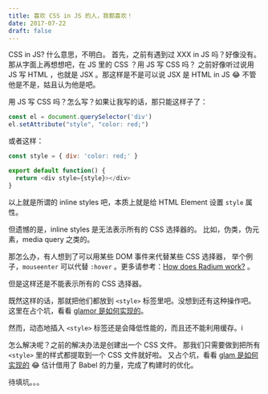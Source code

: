```yaml
---
title: 喜欢 CSS in JS 的人，我都喜欢！
date: 2017-07-22
draft: false
---
```


CSS in JS? 什么意思，不明白。
首先，之前有遇到过 XXX in JS 吗？好像没有。
那从字面上再想想吧，在 JS 里的 CSS ？用 JS 写 CSS 吗？
之前好像听过说用 JS 写 HTML ，也就是 JSX 。那这样是不是可以说 JSX 是 HTML in JS 😂
不管他是不是，姑且认为他是吧。

用 JS 写 CSS 吗？怎么写？如果让我写的话，那只能这样子了：

```js
const el = document.querySelector('div')
el.setAttribute("style", "color: red;")
```

或者这样：

```js
const style = { div: 'color: red;' }

export default function() {
  return <div style={style}></div>
}
```

以上就是所谓的 inline styles 吧，本质上就是给 HTML Element 设置 `style` 属性。

但遗憾的是，inline styles 是无法表示所有的 CSS 选择器的。
比如，伪类，伪元素，media query 之类的。

那怎么办，有人想到了可以用某些 DOM 事件来代替某些 CSS 选择器，
举个例子，`mouseenter` 可以代替 `:hover` 。更多请参考：[How does Radium work?](https://github.com/FormidableLabs/radium#how-does-radium-work) 。

但是这样还是不能表示所有的 CSS 选择器。

既然这样的话，那就把他们都放到 `<style>` 标签里吧。没想到还有这种操作吧。
这里在占个坑，看看 [glamor 是如何实现的](https://github.com/threepointone/glamor/blob/master/docs/implementation.md)。

然而，动态地插入 `<style>` 标签还是会降低性能的，而且还不能利用缓存。i

怎么解决呢？之前的解决办法是创建出一个 CSS 文件。
那我们只需要做到把所有 `<style>` 里的样式都提取到一个 CSS 文件就好啦。
又占个坑，看看 [glam 是如何实现的](https://gist.github.com/threepointone/0ef30b196682a69327c407124f33d69a) 😂
估计借用了 Babel 的力量，完成了构建时的优化。

待填坑。。<tab>。

